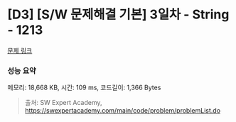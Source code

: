 # [D3] [S/W 문제해결 기본] 3일차 - String - 1213 

[문제 링크](https://swexpertacademy.com/main/code/problem/problemDetail.do?contestProbId=AV14P0c6AAUCFAYi) 

### 성능 요약

메모리: 18,668 KB, 시간: 109 ms, 코드길이: 1,366 Bytes



> 출처: SW Expert Academy, https://swexpertacademy.com/main/code/problem/problemList.do
